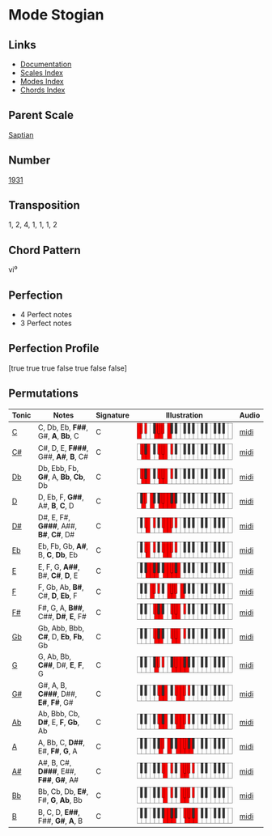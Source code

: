 # Mode Stogian

## Links

- [Documentation](README.md)
- [Scales Index](Scales.md)
- [Modes Index](Modes.md)
- [Chords Index](Chords.md)

## Parent Scale

[Saptian](ScaleSaptian.md)

## Number

[1931](https://ianring.com/musictheory/scales/1931)

## Transposition

1, 2, 4, 1, 1, 1, 2

## Chord Pattern

vi⁰

## Perfection

- 4 Perfect notes
- 3 Perfect notes

## Perfection Profile

[true true true false true false false]

## Permutations

| Tonic | Notes | Signature | Illustration | Audio |
|-------|-------|-----------|--------------|-------|
| [C](ModeCNaturalStogian.md) | C, Db, Eb, **F##**, G#, **A**, **Bb**, C | C | ![CNaturalStogian](ModeCNaturalStogian.png) | [midi](https://github.com/edipermadi/music/blob/main/docs/ModeCNaturalStogian.mid?raw=true) |
| [C#](ModeCSharpStogian.md) | C#, D, E, **F###**, G##, **A#**, **B**, C# | C | ![CSharpStogian](ModeCSharpStogian.png) | [midi](https://github.com/edipermadi/music/blob/main/docs/ModeCSharpStogian.mid?raw=true) |
| [Db](ModeDFlatStogian.md) | Db, Ebb, Fb, **G#**, A, **Bb**, **Cb**, Db | C | ![DFlatStogian](ModeDFlatStogian.png) | [midi](https://github.com/edipermadi/music/blob/main/docs/ModeDFlatStogian.mid?raw=true) |
| [D](ModeDNaturalStogian.md) | D, Eb, F, **G##**, A#, **B**, **C**, D | C | ![DNaturalStogian](ModeDNaturalStogian.png) | [midi](https://github.com/edipermadi/music/blob/main/docs/ModeDNaturalStogian.mid?raw=true) |
| [D#](ModeDSharpStogian.md) | D#, E, F#, **G###**, A##, **B#**, **C#**, D# | C | ![DSharpStogian](ModeDSharpStogian.png) | [midi](https://github.com/edipermadi/music/blob/main/docs/ModeDSharpStogian.mid?raw=true) |
| [Eb](ModeEFlatStogian.md) | Eb, Fb, Gb, **A#**, B, **C**, **Db**, Eb | C | ![EFlatStogian](ModeEFlatStogian.png) | [midi](https://github.com/edipermadi/music/blob/main/docs/ModeEFlatStogian.mid?raw=true) |
| [E](ModeENaturalStogian.md) | E, F, G, **A##**, B#, **C#**, **D**, E | C | ![ENaturalStogian](ModeENaturalStogian.png) | [midi](https://github.com/edipermadi/music/blob/main/docs/ModeENaturalStogian.mid?raw=true) |
| [F](ModeFNaturalStogian.md) | F, Gb, Ab, **B#**, C#, **D**, **Eb**, F | C | ![FNaturalStogian](ModeFNaturalStogian.png) | [midi](https://github.com/edipermadi/music/blob/main/docs/ModeFNaturalStogian.mid?raw=true) |
| [F#](ModeFSharpStogian.md) | F#, G, A, **B##**, C##, **D#**, **E**, F# | C | ![FSharpStogian](ModeFSharpStogian.png) | [midi](https://github.com/edipermadi/music/blob/main/docs/ModeFSharpStogian.mid?raw=true) |
| [Gb](ModeGFlatStogian.md) | Gb, Abb, Bbb, **C#**, D, **Eb**, **Fb**, Gb | C | ![GFlatStogian](ModeGFlatStogian.png) | [midi](https://github.com/edipermadi/music/blob/main/docs/ModeGFlatStogian.mid?raw=true) |
| [G](ModeGNaturalStogian.md) | G, Ab, Bb, **C##**, D#, **E**, **F**, G | C | ![GNaturalStogian](ModeGNaturalStogian.png) | [midi](https://github.com/edipermadi/music/blob/main/docs/ModeGNaturalStogian.mid?raw=true) |
| [G#](ModeGSharpStogian.md) | G#, A, B, **C###**, D##, **E#**, **F#**, G# | C | ![GSharpStogian](ModeGSharpStogian.png) | [midi](https://github.com/edipermadi/music/blob/main/docs/ModeGSharpStogian.mid?raw=true) |
| [Ab](ModeAFlatStogian.md) | Ab, Bbb, Cb, **D#**, E, **F**, **Gb**, Ab | C | ![AFlatStogian](ModeAFlatStogian.png) | [midi](https://github.com/edipermadi/music/blob/main/docs/ModeAFlatStogian.mid?raw=true) |
| [A](ModeANaturalStogian.md) | A, Bb, C, **D##**, E#, **F#**, **G**, A | C | ![ANaturalStogian](ModeANaturalStogian.png) | [midi](https://github.com/edipermadi/music/blob/main/docs/ModeANaturalStogian.mid?raw=true) |
| [A#](ModeASharpStogian.md) | A#, B, C#, **D###**, E##, **F##**, **G#**, A# | C | ![ASharpStogian](ModeASharpStogian.png) | [midi](https://github.com/edipermadi/music/blob/main/docs/ModeASharpStogian.mid?raw=true) |
| [Bb](ModeBFlatStogian.md) | Bb, Cb, Db, **E#**, F#, **G**, **Ab**, Bb | C | ![BFlatStogian](ModeBFlatStogian.png) | [midi](https://github.com/edipermadi/music/blob/main/docs/ModeBFlatStogian.mid?raw=true) |
| [B](ModeBNaturalStogian.md) | B, C, D, **E##**, F##, **G#**, **A**, B | C | ![BNaturalStogian](ModeBNaturalStogian.png) | [midi](https://github.com/edipermadi/music/blob/main/docs/ModeBNaturalStogian.mid?raw=true) |

